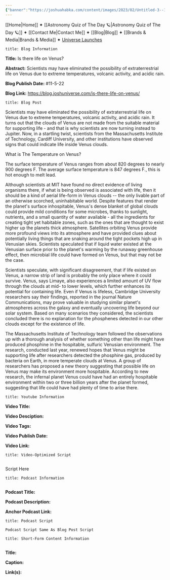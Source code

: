 ```yaml
---
{"banner":"https://joshuahabka.com/content/images/2023/02/Untitled-3--1---1-.webp","banner_x":0.5,"dg-publish":true,"permalink":"/blog/is-there-life-on-venus/","dgPassFrontmatter":true,"noteIcon":"","created":"","updated":""}
---
```




<div class="transclusion internal-embed is-loaded"><div class="markdown-embed">



[[Home\|Home]] ✦ [[Astronomy Quiz of The Day 🪐\|Astronomy Quiz of The Day 🪐]] ✦ [[Contact Me\|Contact Me]] ✦ [[Blog\|Blog]] ✦ [[Brands & Media\|Brands & Media]] ✦ [Universe Launches](https://stardashusa.com/)


</div></div>


```ad-info
title: Blog Information
```

**Title:** Is there life on Venus?

**Abstract:** Scientists may have eliminated the possibility of extraterrestrial life on Venus due to extreme temperatures, volcanic activity, and acidic rain.

**Blog Publish Date:** #11-5-22

**Blog Link:** https://blog.joshuniverse.com/is-there-life-on-venus/

```ad-abstract
title: Blog Post
```

Scientists may have eliminated the possibility of extraterrestrial life on Venus due to extreme temperatures, volcanic activity, and acidic rain. It turns out that the clouds of Venus are not made from the suitable material for supporting life - and that is why scientists are now turning instead to Jupiter. Now, in a startling twist, scientists from the Massachusetts Institute of Technology, Cardiff University, and other institutions have observed signs that could indicate life inside Venus clouds.

What is The Temperature on Venus?

The surface temperature of Venus ranges from about 820 degrees to nearly 900 degrees F. The average surface temperature is 847 degrees F., this is hot enough to melt lead.

Although scientists at MIT have found no direct evidence of living organisms there, if what is being observed is associated with life, then it should be a kind of aerial life-form in Venus clouds -- the only livable part of an otherwise scorched, uninhabitable world. Despite features that render the planet's surface inhospitable, Venus's dense blanket of global clouds could provide mild conditions for some microbes, thanks to sunlight, nutrients, and a small quantity of water available - all the ingredients for creating tight yet habitable zones, such as the ones that are thought to exist higher up the planets thick atmosphere. Satellites orbiting Venus provide more profound views into its atmosphere and have provided clues about potentially living things that are snaking around the tight pockets high up in Venusian skies. Scientists speculated that if liquid water existed at the Venusian surface prior to the planet's warming by the runaway greenhouse effect, then microbial life could have formed on Venus, but that may not be the case.

Scientists speculate, with significant disagreement, that if life existed on Venus, a narrow strip of land is probably the only place where it could survive. Venus, says Limaye, also experiences a limited amount of UV flow through the clouds at mid- to lower levels, which further enhances its potential for containing life. Even if Venus is lifeless, Cambridge University researchers say their findings, reported in the journal Nature Communications, may prove valuable in studying similar planet's atmospheres across the galaxy and eventually uncovering life beyond our solar system. Based on many scenarios they considered, the scientists concluded there is no explanation for the phosphenes detected in our other clouds except for the existence of life.

The Massachusetts Institute of Technology team followed the observations up with a thorough analysis of whether something other than life might have produced phosphine in the hospitable, sulfuric Venusian environment. The research, conducted last year, renewed hopes that Venus might be supporting life after researchers detected the phosphine gas, produced by bacteria on Earth, in more temperate clouds at Venus. A group of researchers has proposed a new theory suggesting that possible life on Venus may make its environment more hospitable. According to new research, the infernal planet Venus could have had an entirely hospitable environment within two or three billion years after the planet formed, suggesting that life could have had plenty of time to arise there.

```ad-info
title: Youtube Information
```

**Video Title:**

**Video Desciption:**

**Video Tags:**

**Video Publish Date:**

**Video Link:**

```ad-abstract
title: Video-Optimized Script


```

Script Here

```ad-info
title: Podcast Information


```

**Podcast Title:**

**Podcast Description:**

**Anchor Podcast Link:**

```ad-info
title: Podcast Script

Podcast Script Same As Blog Post Script

```


```ad-info
title: Short-Form Content Information


```

**Title:**

**Caption:**

**Link(s):**

